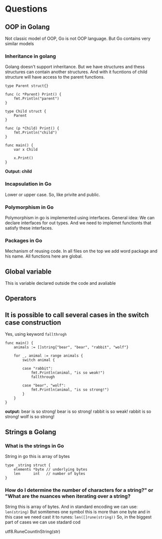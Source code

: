 # Questions 

## OOP in Golang

Not classic model of OOP, Go is not OOP language. But Go contains very similar models

### Inheritance in golang
Golang doesn't support inheritance. But we have structures and thess structures can contain another structures. 
And with it fucntions of child structure will have access to the parent functions. 

```
type Parent struct{}

func (c *Parent) Print() {
	fmt.Println("parent")
}

type Child struct {
	Parent
}

func (p *Child) Print() {
	fmt.Println("child")
}

func main() {
	var x Child

	x.Print()
}
```
**Output: child**


### Incapsulation in Go

Lower or upper case. So, like privite and public. 

### Polymorphism in Go

Polymorphism in go is implemented using interfaces. 
General idea: We can declare interfaces for out types. And we need to implemet functionts  that satisfy these interfaces.


### Packages in Go
Mechanism of reusing code. In all files on the top  we add word package and his name. 
All functions here are global.

## Global variable 
This is variable declared outside the code and avaliable 

## Operators

## It is possible to call several cases in the switch case construction
Yes, using keyword `fallthrogh`

```
func main() {
	animals := []string{"bear", "bear", "rabbit", "wolf"}

	for _, animal := range animals {
		switch animal {
      
		case "rabbit":
			fmt.Println(animal, "is so weak!")
			fallthrough
      
		case "bear", "wolf":
			fmt.Println(animal, "is so strong!")
		}
	}
}
```
**output:**
bear is so strong!
bear is so strong!
rabbit is so weak!
rabbit is so strong!
wolf is so strong!

## Strings в Golang

### What is the strings in Go

String in go this is array of bytes
```
type _string struct {
	elements *byte // underlying bytes
	len      int   // number of bytes
}
```

### How do I determine the number of characters for a string?" or "What are the nuances when iterating over a string?

String this is array of bytes. 
And in standard encoding we can use: `len(string)`
But somitemes one symbol this is more than one byte and in this case we need cast it to runes:
`len([]rune(string))`
So, in the biggest part of cases we can use stadard cod

utf8.RuneCountInString(str)